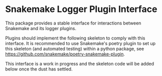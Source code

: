 # Snakemake Logger Plugin Interface

This package provides a stable interface for interactions between Snakemake and its logger plugins.

Plugins should implement the following skeleton to comply with this interface.
It is recommended to use Snakemake's poetry plugin to set up this skeleton (and automated testing) within a python package, see https://github.com/snakemake/poetry-snakemake-plugin.

This interface is a work in progress and the skeleton code will be added below once the dust has settled.

```python


```